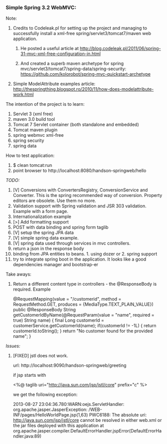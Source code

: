 ### Simple Spring 3.2 WebMVC: ###

Note:

1. Credits to  Codeleak.pl for setting up the project and managing to successfully install a xml-free spring/servlet3/tomcat7/maven web application.

    1. He posted a useful article at
         http://blog.codeleak.pl/2011/06/spring-31-mvc-xml-free-configuration-in.html

    1. And created a superb maven archetype for spring mvc/servlet3/tomcat7/spring-data/spring-security:
        https://github.com/kolorobot/spring-mvc-quickstart-archetype

1. Simple ModelAttribute examples article:
    http://thespringthing.blogspot.ro/2010/11/how-does-modelattribute-work.html

The intention of the project is to learn:

1. Servlet 3  (xml free)
1. maven 3.0 build tool
1. Tomcat 7 Servlet container (both standalone and embedded)
1. Tomcat maven plugin
1. spring webmvc xml-free
1. spring security
1. spring data

How to test application:

1. $ clean tomcat:run
1. point browser to
    http://localhost:8080/handson-springweb/hello

<em>TODO:</em>

1. [V] Conversions with ConvertersRegistry, ConversionService and Converter. This is the spring recommended way of conversion.
   Property editors are obsolete. Use them no more.
1. Validation support with Spring validation and JSR 303 validation. Example with a form page.
1. Internationalization example
1. [>] Add formatting support
1. POST with data binding and spring form taglib
1. [V] setup the spring JPA data 
1. [V] simple spring data example.
1. [V] spring data used through services in mvc controllers.
1. return a json in the response body
1. binding from JPA entities to beans. 1. using dozer or 2. spring support
1. try to integrate spring boot in the application. It looks like a good dependencies manager and bootstrap-er 


Take aways:
1. Return a different content type in controllers - the @ResponseBody is required.
Example
    
    @RequestMapping(value = "/customerid", method = RequestMethod.GET, produces = {MediaType.TEXT_PLAIN_VALUE})
    public @ResponseBody String getCustomerIdByName(@RequestParam(value = "name", required = true) String name) {
        final Long customerId = customerService.getCustomerId(name);
        if(customerId != -1L) {
            return customerId.toString();
        }
        return "No customer found for the provided name";
    }

<em>Issues:</em>

1. [FIXED] jstl does not work.

    url: http://localhost:9090/handson-springweb/greeting

    if jsp starts with

    <%@ taglib uri="http://java.sun.com/jsp/jstl/core" prefix="c" %>

    we get the following exception:

    2013-08-27 23:04:36.780:WARN:oejs.ServletHandler:
    org.apache.jasper.JasperException: /WEB-INF/pages/HelloWorldPage.jsp(1,63) PWC6188: The absolute uri: http://java.sun.com/jsp/jstl/core cannot be resolved in either web.xml or the jar files deployed with this application
    	at org.apache.jasper.compiler.DefaultErrorHandler.jspError(DefaultErrorHandler.java:89)

